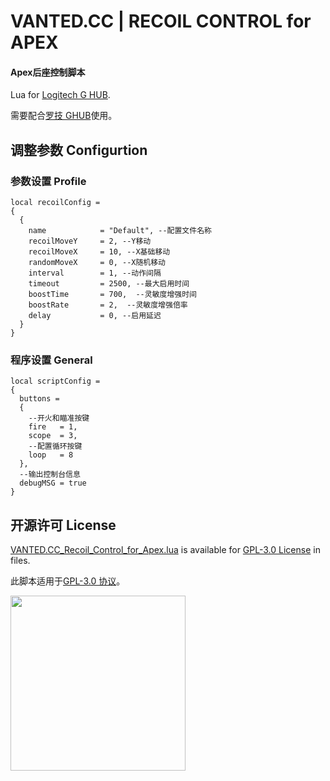 # VANTED.CC | RECOIL CONTROL for APEX
#### Apex后座控制脚本

Lua for [Logitech G HUB](https://www.logitechg.com/en-us/innovation/g-hub.html).

需要配合[罗技 GHUB](https://support.logi.com/hc/en-us/articles/360025298133)使用。

## 调整参数 Configurtion
### 参数设置 Profile
    local recoilConfig =
    {
      {
        name            = "Default", --配置文件名称
        recoilMoveY     = 2, --Y移动
        recoilMoveX     = 10, --X基础移动
        randomMoveX     = 0, --X随机移动
        interval        = 1, --动作间隔
        timeout         = 2500, --最大启用时间
        boostTime       = 700,  --灵敏度增强时间
        boostRate       = 2,  --灵敏度增强倍率
        delay           = 0, --启用延迟
      }
    }
    
### 程序设置 General
    local scriptConfig = 
    {
      buttons = 
      {
        --开火和瞄准按键
        fire   = 1,
        scope  = 3,
        --配置循环按键
        loop   = 8
      },
      --输出控制台信息
      debugMSG = true
    }


## 开源许可 License

[VANTED.CC_Recoil_Control_for_Apex.lua](https://github.com/wqy224491/recoil-control-for-apex/blob/main/VANTED.CC_Recoil_Control_for_Apex.lua) is available for [GPL-3.0 License](https://github.com/wqy224491/MSR-GAMING-ASSISTANT/blob/main/LICENSE) in files.

此脚本适用于[GPL-3.0 协议](https://baike.baidu.com/item/GNU%E9%80%9A%E7%94%A8%E5%85%AC%E5%85%B1%E8%AE%B8%E5%8F%AF%E8%AF%81/393832)。

<img src="https://upload.cc/i1/2023/01/01/0nyLFI.png" width="280">
